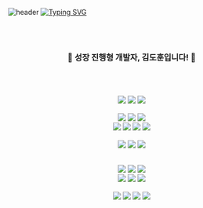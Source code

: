 
![header](https://capsule-render.vercel.app/api?type=waving&color=6284F7FF&text=&animation=twinkling&height=90)
[![Typing SVG](https://readme-typing-svg.demolab.com?font=Alkatra&weight=500&size=45&duration=3500&pause=3&color=6284F7FF&center=false&vCenter=false&multiline=true&repeat=true&width=1000&height=80&lines=Hello+World!👋)](https://git.io/typing-svg)
<br/><br/>
<!--
**uthem150/uthem150** is a ✨ _special_ ✨ repository because its `README.md` (this file) appears on your GitHub profile.

Here are some ideas to get you started:

- 🔭 I’m currently working on ...
- 🌱 I’m currently learning ...
- 👯 I’m looking to collaborate on ...
- 🤔 I’m looking for help with ...
- 💬 Ask me about ...
- 📫 How to reach me: ...
- 😄 Pronouns: ...
- ⚡ Fun fact: ...
-->
<div align=center> 
<br/>

<h3 align="center">🌱 성장 진행형 개발자, 김도훈입니다! 🌱</h3>
  
<br/><br/><br/>
<img src="https://img.shields.io/badge/JAVA-007396?style=for-the-badge&logo=java&logoColor=white">
<img src="https://img.shields.io/badge/Python-3776AB?style=for-the-badge&logo=Python&logoColor=white">
<img src="https://img.shields.io/badge/c-A8B9CC?style=for-the-badge&logo=c&logoColor=white">  
<br>
<img src="https://img.shields.io/badge/html-E34F26?style=for-the-badge&logo=html5&logoColor=white"> 
<img src="https://img.shields.io/badge/css-1572B6?style=for-the-badge&logo=css3&logoColor=white"> 
<img src="https://img.shields.io/badge/javascript-F7DF1E?style=for-the-badge&logo=javascript&logoColor=black">  
<img src="https://img.shields.io/badge/react-61DAFB?style=for-the-badge&logo=react&logoColor=black">
<img src="https://img.shields.io/badge/django-092E20?style=for-the-badge&logo=django&logoColor=white">
<img src="https://img.shields.io/badge/Ant%20Design-1890FF?style=for-the-badge&logo=antdesign&logoColor=white"/>
<img src="https://img.shields.io/badge/bootstrap-7952B3?style=for-the-badge&logo=bootstrap&logoColor=white"> 
<br><br>
<img src="https://img.shields.io/badge/adobe illustrator-FF9A00?style=for-the-badge&logo=adobeillustrator&logoColor=white"> 
<img src="https://img.shields.io/badge/autodesk maya-37A5CC?style=for-the-badge&logo=autodeskmaya&logoColor=white"> 
<img src="https://img.shields.io/badge/figma-F24E1E?style=for-the-badge&logo=figma&logoColor=white">

<br>
<img src="https://img.shields.io/badge/Jupyter-F37626?style=for-the-badge&logo=Jupyter&logoColor=white"> 
<img src="https://img.shields.io/badge/Pycharm-000000?style=for-the-badge&logo=Pycharm&logoColor=white"> 
<img src="https://img.shields.io/badge/intellij idea-000000?style=for-the-badge&logo=intellijidea&logoColor=white">
<br>
<img src="https://img.shields.io/badge/visual studio-5C2D91?style=for-the-badge&logo=visualstudio&logoColor=white"> 
<img src="https://img.shields.io/badge/visual studio code-007ACC?style=for-the-badge&logo=visualstudiocode&logoColor=white"> 
<img src="https://img.shields.io/badge/arduino-00878F?style=for-the-badge&logo=arduino&logoColor=white">
<br><br>
<img src="https://img.shields.io/badge/github-181717?style=for-the-badge&logo=github&logoColor=white">
<img src="https://img.shields.io/badge/-git-F05032?style=for-the-badge&logo=git&logoColor=white"/>
<img src="https://img.shields.io/badge/-Firebase-FFCA28?style=for-the-badge&logo=Firebase&logoColor=white"/>
<img src="https://img.shields.io/badge/prettier-1A2C34?style=for-the-badge&logo=prettier&logoColor=F7BA3E"/>



</div>

